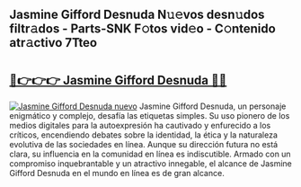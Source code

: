 ## Jasmine Gifford Desnuda N𝚞𝚎vos desn𝚞dos filtr𝚊dos - Parts-SNK F𝚘tos vid𝚎o - C𝚘ntenido atr𝚊ctivo 7Tteo

# <h2><a href="http://mbdaja.tromn.icu/?c=Jasmine+Gifford+Desnuda">🔗👉👉👉 Jasmine Gifford Desnuda 🔗🔗</a></h2>

[![Jasmine Gifford Desnuda nuevo](https://i.imgur.com/pEAQMta.gif)](http://mbdaja.tromn.icu/?c=Jasmine+Gifford+Desnuda)
Jasmine Gifford Desnuda, un personaje enigmático y complejo, desafía las etiquetas simples. Su uso pionero de los medios digitales para la autoexpresión ha cautivado y enfurecido a los críticos, encendiendo debates sobre la identidad, la ética y la naturaleza evolutiva de las sociedades en línea. Aunque su dirección futura no está clara, su influencia en la comunidad en línea es indiscutible. Armado con un compromiso inquebrantable y un atractivo innegable, el alcance de Jasmine Gifford Desnuda en el mundo en línea es de gran alcance.
